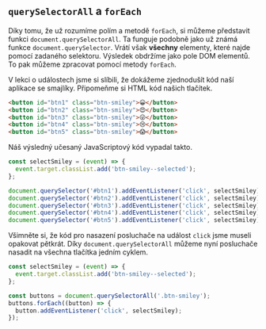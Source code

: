 ## `querySelectorAll` a `forEach`

Díky tomu, že už rozumíme polím a metodě `forEach`, si můžeme představit funkci `document.querySelectorAll`. Ta funguje podobně jako už známá funkce `document.querySelector`. Vrátí však **všechny** elementy, které najde pomocí zadaného selektoru. Výsledek obdržíme jako pole DOM elementů. To pak můžeme zpracovat pomocí metody `forEach`.

V lekci o událostech jsme si slíbili, že dokážeme zjednodušít kód naší aplikace se smajlíky. Připomeňme si HTML kód našich tlačítek.

```html
<button id="btn1" class="btn-smiley">😀</button>
<button id="btn2" class="btn-smiley">😍</button>
<button id="btn3" class="btn-smiley">😜</button>
<button id="btn4" class="btn-smiley">😢</button>
<button id="btn5" class="btn-smiley">😱</button>
```

Náš výsledný učesaný JavaScriptový kód vypadal takto.

```js
const selectSmiley = (event) => {
  event.target.classList.add('btn-smiley--selected');
};

document.querySelector('#btn1').addEventListener('click', selectSmiley);
document.querySelector('#btn2').addEventListener('click', selectSmiley);
document.querySelector('#btn3').addEventListener('click', selectSmiley);
document.querySelector('#btn4').addEventListener('click', selectSmiley);
document.querySelector('#btn5').addEventListener('click', selectSmiley);
```

Všimněte si, že kód pro nasazení posluchače na událost `click` jsme museli opakovat pětkrát. Díky `document.querySelectorAll` můžeme nyní posluchače nasadit na všechna tlačítka jedním cyklem.

```js
const selectSmiley = (event) => {
  event.target.classList.add('btn-smiley--selected');
};

const buttons = document.querySelectorAll('.btn-smiley');
buttons.forEach((button) => {
  button.addEventListener('click', selectSmiley);
});
```
